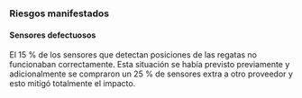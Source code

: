 ### Riesgos manifestados

#### Sensores defectuosos
El 15 % de los sensores que detectan posiciones de las regatas no funcionaban correctamente. Esta situación se había previsto previamente y adicionalmente se compraron un 25 % de sensores extra a otro proveedor y esto mitigó totalmente el impacto.
